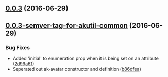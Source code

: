 <a name="0.0.3"></a>
## [0.0.3](https://aui-team-bot/https://bitbucket.org/atlassian/atlaskit-spike/compare/0.0.3-semver-tag-for-akutil-common...v0.0.3) (2016-06-29)



<a name="0.0.3-semver-tag-for-akutil-common"></a>
## [0.0.3-semver-tag-for-akutil-common](https://aui-team-bot/https://bitbucket.org/atlassian/atlaskit-spike/compare/b86dfea...0.0.3-semver-tag-for-akutil-common) (2016-06-29)


### Bug Fixes

* Added 'initial' to enumeration prop when it is being set on an attribute ([2d99a61](https://aui-team-bot/https://bitbucket.org/atlassian/atlaskit-spike/commits/2d99a61))
* Seperated out ak-avatar constructor and definition ([b86dfea](https://aui-team-bot/https://bitbucket.org/atlassian/atlaskit-spike/commits/b86dfea))




